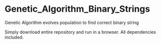 # Genetic_Algorithm_Binary_Strings
Genetic Algorithm evolves population to find correct binary string

Simply download entire repository and run in a browser. All dependencies included.
